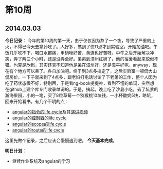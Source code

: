第10周
======

## 2014.03.03

**今日记录**： 
今年的第10周的第一天，由于仅仅因为熬了一个夜，导致了严重的上火，不得已今天去拿药吃了。人好多，搞到了快11点才到实验室。开始加油吧。午饭几乎吃不下，喝口水都痛，甲硝唑好苦，黄连也好苦呀。中午之后开始解决冲突，弄了两三个小时，还是没弄全好。弟弟到漳州红狮了，他的宿舍看起来貌似不错。也算是欣慰，其实还真不知道他是呆在漳州好，还是漳平好呢。anyway，现在有个地方可以呆了。各自加油吧。终于到3点多搞定了，之后实验室一顿侃大山侃房价。一下子就来到了4点多，跟老妈打电话讨论了下老弟的工作，整个人因为吃了药状态很不好，特别困，于是看ng-book提提神，看到不懂的单词，突然想在github上建个库专门收录单词的。于是，搞起。晚上吃了沙县小吃，去了坑爹的瀚海果园，小的一笔，买了8粒草莓一个猕猴桃10块钱，一小杯酸奶5块，略坑，回来开始看书。有几个不明的点：

- [angular的指令的life cycle](http://slid.es/kirbarn/angularjs-directives-lifecycle)及其[演讲视频](https://www.google.com.hk/url?sa=t&rct=j&q=&esrc=s&source=web&cd=9&ved=0CHAQtwIwCA&url=http%3a%2f%2fwww%2eyoutube%2ecom%2fwatch%3fv%3dDZ0RBOkkor8&ei=kH4UU86lDYfjkgWC6IE4&usg=AFQjCNGXuTgldWfWM2tTJanMuyzbritE8A&sig2=RWFCDbLq9wS3HFjLcdzVmw)
- [angular的控制器的life cycle](http://stackoverflow.com/questions/16094940/what-is-the-lifecycle-of-an-angularjs-controller)
- [angular的scope的life cycle](http://onehungrymind.com/notes-on-angularjs-scope-life-cycle/)
- [angular的route的life cycle](http://www.thinkster.io/angularjs/0WbrOy5nIE/angularjs-route-life-cycle)

这里先做个记录，之后应该会慢慢遇到吧。 
**今天基本完成**。

**明日计划**： 
- 继续作业系统及angular的学习
